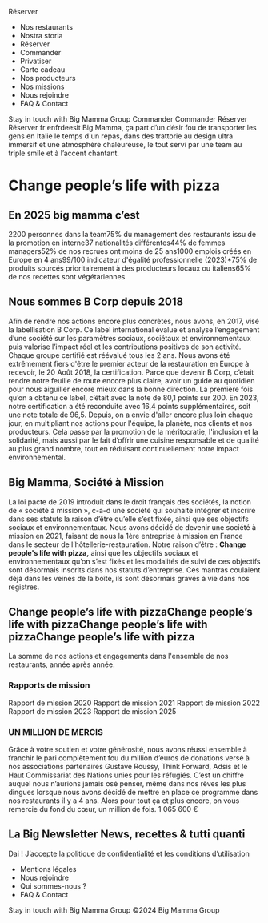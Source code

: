 Réserver
  * Nos restaurants
  * Nostra storia
  * Réserver
  * Commander
  * Privatiser
  * Carte cadeau
  * Nos producteurs
  * Nos missions
  * Nous rejoindre
  * FAQ & Contact


Stay in touch with Big Mamma Group
Commander Commander Réserver Réserver 
fr
enfrdeesit
Big Mamma, ça part d’un désir fou de transporter les gens en Italie le temps d'un repas, dans des trattorie au design ultra immersif et une atmosphère chaleureuse, le tout servi par une team au triple smile et à l’accent chantant.
# Change people’s life with pizza
## En 2025 big mamma c’est
2200 personnes dans la team75% du management des restaurants issu de la promotion en interne37 nationalités différentes44% de femmes managers52% de nos recrues ont moins de 25 ans1000 emplois créés en Europe en 4 ans99/100 indicateur d'égalité professionnelle (2023)*75% de produits sourcés prioritairement à des producteurs locaux ou italiens65% de nos recettes sont végétariennes
## Nous sommes B Corp depuis 2018
Afin de rendre nos actions encore plus concrètes, nous avons, en 2017, visé la labellisation B Corp. Ce label international évalue et analyse l’engagement d’une société sur les paramètres sociaux, sociétaux et environnementaux puis valorise l’impact réel et les contributions positives de son activité. Chaque groupe certifié est réévalué tous les 2 ans. Nous avons été extrêmement fiers d'être le premier acteur de la restauration en Europe à recevoir, le 20 Août 2018, la certification. Parce que devenir B Corp, c’était rendre notre feuille de route encore plus claire, avoir un guide au quotidien pour nous aiguiller encore mieux dans la bonne direction. La première fois qu’on a obtenu ce label, c’était avec la note de 80,1 points sur 200. En 2023, notre certification a été reconduite avec 16,4 points supplémentaires, soit une note totale de 96,5.
Depuis, on a envie d'aller encore plus loin chaque jour, en multipliant nos actions pour l'équipe, la planète, nos clients et nos producteurs. Cela passe par la promotion de la méritocratie, l'inclusion et la solidarité, mais aussi par le fait d’offrir une cuisine responsable et de qualité au plus grand nombre, tout en réduisant continuellement notre impact environnemental.
## Big Mamma, Société à Mission
La loi pacte de 2019 introduit dans le droit français des sociétés, la notion de « société à mission », c-a-d une société qui souhaite intégrer et inscrire dans ses statuts la raison d’être qu’elle s’est fixée, ainsi que ses objectifs sociaux et environnementaux.
Nous avons décidé de devenir une société à mission en 2021, faisant de nous la 1ère entreprise à mission en France dans le secteur de l’hôtellerie-restauration. Notre raison d’être : **Change people's life with pizza,** ainsi que les objectifs sociaux et environnementaux qu’on s’est fixés et les modalités de suivi de ces objectifs sont désormais inscrits dans nos statuts d’entreprise. Ces mantras coulaient déjà dans les veines de la boîte, ils sont désormais gravés à vie dans nos registres.
## Change people’s life with pizzaChange people’s life with pizzaChange people’s life with pizzaChange people’s life with pizza
La somme de nos actions et engagements dans l'ensemble de nos restaurants, année après année.
### Rapports de mission
Rapport de mission 2020 Rapport de mission 2021 Rapport de mission 2022 Rapport de mission 2023 Rapport de mission 2025 
### UN MILLION DE MERCIS
Grâce à votre soutien et votre générosité, nous avons réussi ensemble à franchir le pari complètement fou du million d’euros de donations versé à nos associations partenaires Gustave Roussy, Think Forward, Adsis et le Haut Commissariat des Nations unies pour les réfugiés.
C’est un chiffre auquel nous n’aurions jamais osé penser, même dans nos rêves les plus dingues lorsque nous avons décidé de mettre en place ce programme dans nos restaurants il y a 4 ans. Alors pour tout ça et plus encore, on vous remercie du fond du cœur, un million de fois.
1 065 600 €
## La Big Newsletter News, recettes & tutti quanti
Dai !
J’accepte la politique de confidentialité et les conditions d’utilisation
  * Mentions légales
  * Nous rejoindre
  * Qui sommes-nous ?
  * FAQ & Contact


Stay in touch with Big Mamma Group
©2024 Big Mamma Group
